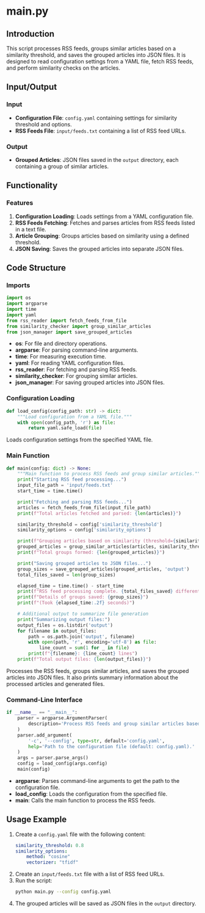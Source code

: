 # main.py

## Introduction
This script processes RSS feeds, groups similar articles based on a similarity threshold, and saves the grouped articles into JSON files. It is designed to read configuration settings from a YAML file, fetch RSS feeds, and perform similarity checks on the articles.

## Input/Output

### Input
- **Configuration File**: `config.yaml` containing settings for similarity threshold and options.
- **RSS Feeds File**: `input/feeds.txt` containing a list of RSS feed URLs.

### Output
- **Grouped Articles**: JSON files saved in the `output` directory, each containing a group of similar articles.

## Functionality

### Features
1. **Configuration Loading**: Loads settings from a YAML configuration file.
2. **RSS Feeds Fetching**: Fetches and parses articles from RSS feeds listed in a text file.
3. **Article Grouping**: Groups articles based on similarity using a defined threshold.
4. **JSON Saving**: Saves the grouped articles into separate JSON files.

## Code Structure

### Imports
```python
import os
import argparse
import time
import yaml
from rss_reader import fetch_feeds_from_file
from similarity_checker import group_similar_articles
from json_manager import save_grouped_articles
```
- **os**: For file and directory operations.
- **argparse**: For parsing command-line arguments.
- **time**: For measuring execution time.
- **yaml**: For reading YAML configuration files.
- **rss_reader**: For fetching and parsing RSS feeds.
- **similarity_checker**: For grouping similar articles.
- **json_manager**: For saving grouped articles into JSON files.

### Configuration Loading
```python
def load_config(config_path: str) -> dict:
    """Load configuration from a YAML file."""
    with open(config_path, 'r') as file:
        return yaml.safe_load(file)
```
Loads configuration settings from the specified YAML file.

### Main Function
```python
def main(config: dict) -> None:
    """Main function to process RSS feeds and group similar articles."""
    print("Starting RSS feed processing...")
    input_file_path = 'input/feeds.txt'
    start_time = time.time()

    print("Fetching and parsing RSS feeds...")
    articles = fetch_feeds_from_file(input_file_path)
    print(f"Total articles fetched and parsed: {len(articles)}")

    similarity_threshold = config['similarity_threshold']
    similarity_options = config['similarity_options']

    print(f"Grouping articles based on similarity (threshold={similarity_threshold})...")
    grouped_articles = group_similar_articles(articles, similarity_threshold, similarity_options)
    print(f"Total groups formed: {len(grouped_articles)}")

    print("Saving grouped articles to JSON files...")
    group_sizes = save_grouped_articles(grouped_articles, 'output')
    total_files_saved = len(group_sizes)

    elapsed_time = time.time() - start_time
    print(f"RSS feed processing complete. {total_files_saved} different articles are now grouped.")
    print(f"Details of groups saved: {group_sizes}")
    print(f"(Took {elapsed_time:.2f} seconds)")

    # Additional output to summarize file generation
    print("Summarizing output files:")
    output_files = os.listdir('output')
    for filename in output_files:
        path = os.path.join('output', filename)
        with open(path, 'r', encoding='utf-8') as file:
            line_count = sum(1 for _ in file)
        print(f"{filename}: {line_count} lines")
    print(f"Total output files: {len(output_files)}")
```
Processes the RSS feeds, groups similar articles, and saves the grouped articles into JSON files. It also prints summary information about the processed articles and generated files.

### Command-Line Interface
```python
if __name__ == "__main__":
    parser = argparse.ArgumentParser(
        description='Process RSS feeds and group similar articles based on a similarity threshold.'
    )
    parser.add_argument(
        '-c', '--config', type=str, default='config.yaml',
        help='Path to the configuration file (default: config.yaml).'
    )
    args = parser.parse_args()
    config = load_config(args.config)
    main(config)
```
- **argparse**: Parses command-line arguments to get the path to the configuration file.
- **load_config**: Loads the configuration from the specified file.
- **main**: Calls the main function to process the RSS feeds.

## Usage Example
1. Create a `config.yaml` file with the following content:
    ```yaml
    similarity_threshold: 0.8
    similarity_options:
        method: "cosine"
        vectorizer: "tfidf"
    ```
2. Create an `input/feeds.txt` file with a list of RSS feed URLs.
3. Run the script:
    ```bash
    python main.py --config config.yaml
    ```
4. The grouped articles will be saved as JSON files in the `output` directory.
